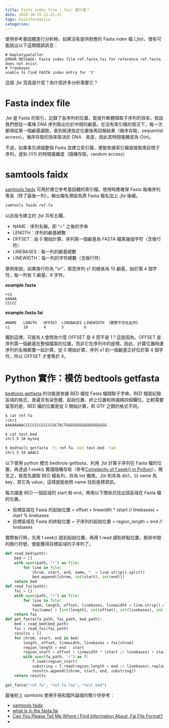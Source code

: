 ```yaml
---
title: Fasta index file (.fai) 是什麼？
date: 2024-10-15 21:21:21
tags: bioinformatics
categories:
---
```



使用參考基因體進行分析時，如果沒有提供對應的 Fasta index 檔 (*.fai*)，很有可能跳出以下這類錯誤訊息：

```
# HaplotypeCaller
ERROR MESSAGE: Fasta index file ref.fasta.fai for reference ref.fasta does not exist.
# freebayes
unable to find FASTA index entry for '1'
```

這個 *.fai* 究竟是什麼？為什麼許多分析需要它？

<!--more-->

# Fasta index file

*.fai* 是 Fasta 的索引，記錄了各序列的位置，能提升軟體擷取子序列的效率。假設我們想從一萬條 DNA 序列取出位於中間的鹼基。在沒有索引檔的情況下，每一次都得從第一個鹼基讀取，直到抵達指定位置後再回報結果（循序存取，sequential access）。循序存取的效率取決於 DNA　長度，因此其時間複雜度為 $O(n)$。

不過，如果事先掃描整個 Fasta 並建立索引檔，便能依據索引檔直接取用目標子序列，達到 $O(1)$ 的時間複雜度（隨機存取，random access）

# samtools faidx
[samtools faidx](https://www.htslib.org/doc/faidx.html) 可用於建立參考基因體的索引檔。使用時應確保 Fasta 每條序列等長（除了最後一列）。輸出檔名預設為原 Fasta 檔名加上 *.fai* 後綴。

```bash
samtools faidx ref.fa
```

以此指令建立的 *.fai* 共有五欄，

- NAME：序列名稱，即 ">" 之後的字串
- LENGTH：序列的鹼基總數
- OFFSET：由 0 開始計算，序列第一個鹼基為 FASTA 檔第幾個字符（含換行符）
- LINEBASES：每一列的鹼基總數
- LINEWIDTH：每一列的字符總數（含換行符）

舉例來說，如果換行符為 "\n"，那麼序列 s1 的總長為 10 鹼基，始於第 4 個字符，每一列有 5 鹼基、6 字符。

**example.fasta**
```
>s1
AAAAA
CCCCC
```

**example.fasta.fai**
```
#NAME   LENGTH   OFFSET  LINEBASES LINEWIDTH （實際不存在此列）
s1      10       4       5         6
```

獨到這裡，可能有人會問為什麼 OFFSET 是 4 而不是 1？這是因為，OFFSET 是序列第一個鹼基在整個檔案的位置，而非它在序列中的座標。因此，計算位置時連序列的名稱都要一起計算。從 0 開始計算，序列 s1 的一個鹼基正好位於第 4 個字符，所以 OFFSET 才會等於 4。

# Python 實作：模仿 bedtools getfasta
[bedtools getfasta](https://bedtools.readthedocs.io/en/latest/content/tools/getfasta.html) 的功能是依據 BED 檔從 Fasta 檔擷取子字串。BED 檔是紀錄區域的格式，普遍含有染色體、起始位置、終止位置和辨識碼四個欄位。比較需要留意的是，BED 檔的位置是從 0 開始計算，和 GTF 之類的格式不同。

```bash
$ cat ref.fa
>chr1
AAAAAAAACCCCCCCCCCCCCGCTACTGGGGGGGGGGGGGGGGGG

$ cat test.bed
chr1 5 10 myseq

$ bedtools getfasta -fi ref.fa -bed test.bed -tab
chr1 5 10 AAACC
```

以下使用 python 模仿 bedtools getfasta，利用 *.fai* 計算子序列在 Fasta 檔的位置，再透過 f.seek() 實踐隨機存取（參考[Complexity of f.seek() in Python](https://stackoverflow.com/questions/51801213/complexity-of-f-seek-in-python)）。簡言之，我首先讀取 BED 檔各列，存為 list 備用。*.fai* 則存為 dict，以 name 為 key，其它為 value，這樣就能依照 name 找到座標資訊。

每次讀進 BED 一個區域的 start 和 end，再用以下關係式找出該區域在 Fasta 檔的位置。

- 目標區域在 Fasta 的起始位置 = offset + linewidth * (start // linebases) + start % linebases
- 目標區域在 Fasta 的終點位置 = 子序列的起始位置 + region_length + end // linebases

實際執行時，先用 f.seek() 跳到起始位置，再用 f.read 讀到終點位置，刪除中間的換行符號，便能獲得目標區域的子序列了。

```python
def read_bed(path):
    bed = []
    with open(path, "r") as file:
        for line in file:
            chrom, start, end, name, *_ = line.strip().split()
            bed.append([chrom, int(start), int(end)])
    return bed
def read_fai(path):
    fai = {}
    with open(path, "r") as file:
        for line in file:
            name, length, offset, linebases, linewidth = line.strip().split()
            fai[name] = [int(length), int(offset), int(linebases), int(linewidth)]
    return fai
def get_fasta(fa_path, fai_path, bed_path):
    bed = read_bed(bed_path)
    fai = read_fai(fai_path)
    results = []
    for chrom, start, end in bed:
        length, offset, linewidth, linebases = fai[chrom]
        region_length = end - start
        region_start = offset + linewidth * (start // linebases) + start % linebases
        with open(fa_path, "r") as f:
            f.seek(region_start)
            substring = f.read(region_length + end // linebases).replace("\n", "")
            results.append([chrom, start, end, substring])
    return results
            
get_fasta("ref.fa", "ref.fa.fai", "test.bed")
```

最後附上 samtools 使用手冊和國外論壇的簡介供參考：

- [samtools faidx](https://www.htslib.org/doc/faidx.html)
- [what is in the fasta.fai](https://www.biostars.org/p/98885/#98966)
- [Can You Please Tell Me Where I Find Information About .Fai File Format?](https://www.biostars.org/p/1495/)
- 
